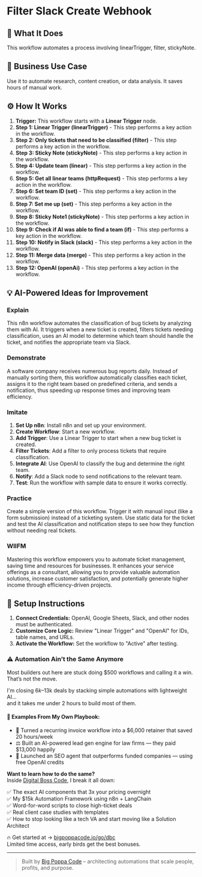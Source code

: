 # Filter Slack Create Webhook

## 🚀 What It Does
This workflow automates a process involving linearTrigger, filter, stickyNote.

## 💼 Business Use Case
Use it to automate research, content creation, or data analysis. It saves hours of manual work.

## ⚙️ How It Works
1.  **Trigger:** This workflow starts with a **Linear Trigger** node.
2. **Step 1: Linear Trigger (linearTrigger)** - This step performs a key action in the workflow.
3. **Step 2: Only tickets that need to be classified (filter)** - This step performs a key action in the workflow.
4. **Step 3: Sticky Note (stickyNote)** - This step performs a key action in the workflow.
5. **Step 4: Update team (linear)** - This step performs a key action in the workflow.
6. **Step 5: Get all linear teams (httpRequest)** - This step performs a key action in the workflow.
7. **Step 6: Set team ID (set)** - This step performs a key action in the workflow.
8. **Step 7: Set me up (set)** - This step performs a key action in the workflow.
9. **Step 8: Sticky Note1 (stickyNote)** - This step performs a key action in the workflow.
10. **Step 9: Check if AI was able to find a team (if)** - This step performs a key action in the workflow.
11. **Step 10: Notify in Slack (slack)** - This step performs a key action in the workflow.
12. **Step 11: Merge data (merge)** - This step performs a key action in the workflow.
13. **Step 12: OpenAI (openAi)** - This step performs a key action in the workflow.

## 💡 AI-Powered Ideas for Improvement
### Explain
This n8n workflow automates the classification of bug tickets by analyzing them with AI. It triggers when a new ticket is created, filters tickets needing classification, uses an AI model to determine which team should handle the ticket, and notifies the appropriate team via Slack.

### Demonstrate
A software company receives numerous bug reports daily. Instead of manually sorting them, this workflow automatically classifies each ticket, assigns it to the right team based on predefined criteria, and sends a notification, thus speeding up response times and improving team efficiency.

### Imitate
1. **Set Up n8n**: Install n8n and set up your environment.
2. **Create Workflow**: Start a new workflow.
3. **Add Trigger**: Use a Linear Trigger to start when a new bug ticket is created.
4. **Filter Tickets**: Add a filter to only process tickets that require classification.
5. **Integrate AI**: Use OpenAI to classify the bug and determine the right team.
6. **Notify**: Add a Slack node to send notifications to the relevant team.
7. **Test**: Run the workflow with sample data to ensure it works correctly.

### Practice
Create a simple version of this workflow. Trigger it with manual input (like a form submission) instead of a ticketing system. Use static data for the ticket and test the AI classification and notification steps to see how they function without needing real tickets.

### WIIFM
Mastering this workflow empowers you to automate ticket management, saving time and resources for businesses. It enhances your service offerings as a consultant, allowing you to provide valuable automation solutions, increase customer satisfaction, and potentially generate higher income through efficiency-driven projects.

## 🔧 Setup Instructions
1. **Connect Credentials:** OpenAI, Google Sheets, Slack, and other nodes must be authenticated.
2. **Customize Core Logic:** Review "Linear Trigger" and "OpenAI" for IDs, table names, and URLs.
3. **Activate the Workflow:** Set the workflow to "Active" after testing.

### ⚠️ Automation Ain’t the Same Anymore

Most builders out here are stuck doing $500 workflows and calling it a win.  
That’s not the move.  

I'm closing $6k–$13k deals by stacking simple automations with lightweight AI...  
and it takes me under 2 hours to build most of them.

#### 🧠 Examples From My Own Playbook:
- 🔁 Turned a recurring invoice workflow into a $6,000 retainer that saved 20 hours/week  
- ⚖️ Built an AI-powered lead gen engine for law firms — they paid $13,000 happily  
- 🚀 Launched an SEO agent that outperforms funded companies — using free OpenAI credits  

**Want to learn how to do the same?**  
Inside [Digital Boss Code](https://bigpoppacode.io/go/dbc), I break it all down:

✅ The exact AI components that 3x your pricing overnight  
✅ My $15k Automation Framework using n8n + LangChain  
✅ Word-for-word scripts to close high-ticket deals  
✅ Real client case studies with templates  
✅ How to stop looking like a tech VA and start moving like a Solution Architect  

🔥 Get started at → [bigpoppacode.io/go/dbc](https://bigpoppacode.io/go/dbc)  
Limited time access, early birds get the best bonuses.

---
> Built by [Big Poppa Code](https://bigpoppacode.io) – architecting automations that scale people, profits, and purpose.
